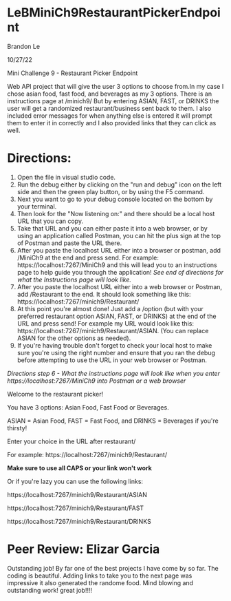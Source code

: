# LeBMiniCh9RestaurantPickerEndpoint
Brandon Le

10/27/22

Mini Challenge 9 - Restaurant Picker Endpoint

Web API project that will give the user 3 options to choose from.In my case I chose asian food, fast food, and beverages as my 3 options. There is an instructions page at /minich9/ But by entering ASIAN, FAST, or DRINKS the user will get a randomized restaurant/business sent back to them. I also included error messages for when anything else is entered it will prompt them to enter it in correctly and I also provided links that they can click as well.

# Directions:
1. Open the file in visual studio code.
2. Run the debug either by clicking on the "run and debug" icon on the left side and then the green play button, or by using the F5 command.
3. Next you want to go to your debug console located on the bottom by your terminal.
4. Then look for the "Now listening on:" and there should be a local host URL that you can copy.
5. Take that URL and you can either paste it into a web browser, or by using an application called Postman, you can hit the plus sign at the top of Postman and paste the URL there.
6. After you paste the localhost URL either into a browser or postman, add /MiniCh9 at the end and press send. For example: https://localhost:7267/MiniCh9 and this will lead you to an instructions page to help guide you through the application! *See end of directions for what the Instructions page will look like.*
7. After you paste the localhost URL either into a web browser or Postman, add /Restaurant to the end. It should look something like this: https://localhost:7267/minich9/Restaurant/
8. At this point you're almost done! Just add a /option (but with your preferred restaurant option ASIAN, FAST, or DRINKS) at the end of the URL and press send! For example my URL would look like this: https://localhost:7267/minich9/Restaurant/ASIAN. (You can replace ASIAN for the other options as needed).
9. If you're having trouble don't forget to check your local host to make sure you're using the right number and ensure that you ran the debug before attempting to use the URL in your web browser or Postman.

*Directions step 6 - What the instructions page will look like when you enter https://localhost:7267/MiniCh9 into Postman or a web browser*

Welcome to the restaurant picker!

You have 3 options: Asian Food, Fast Food or Beverages.

ASIAN = Asian Food, FAST = Fast Food, and DRINKS = Beverages if you're thirsty!

Enter your choice in the URL after restaurant/

For example: https://localhost:7267/minich9/Restaurant/

**Make sure to use all CAPS or your link won't work**

Or if you're lazy you can use the following links:

https://localhost:7267/minich9/Restaurant/ASIAN

https://localhost:7267/minich9/Restaurant/FAST

https://localhost:7267/minich9/Restaurant/DRINKS



# Peer Review: Elizar Garcia
Outstanding job! By far one of the best projects I have come by so far. The coding is beautiful. Adding links to take you to the next page was impressive it also generated the randome food. Mind blowing and outstanding work! great job!!!!
